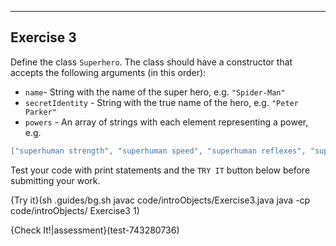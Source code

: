 ----------

## Exercise 3

Define the class `Superhero`. The class should have a constructor that accepts the following arguments (in this order):

* `name`- String with the name of the super hero, e.g. `"Spider-Man"`
* `secretIdentity` - String with the true name of the hero, e.g. `"Peter Parker"`
* `powers` - An array of strings with each element representing a power, e.g.
```java
["superhuman strength", "superhuman speed", "superhuman reflexes", "superhuman durability", "healing factor", "spider-sense alert", "heightened senses", "wallcrawling"]
```

Test your code with print statements and the `TRY IT` button below before submitting your work.

{Try it}(sh .guides/bg.sh javac code/introObjects/Exercise3.java java -cp code/introObjects/ Exercise3 1)

{Check It!|assessment}(test-743280736)
